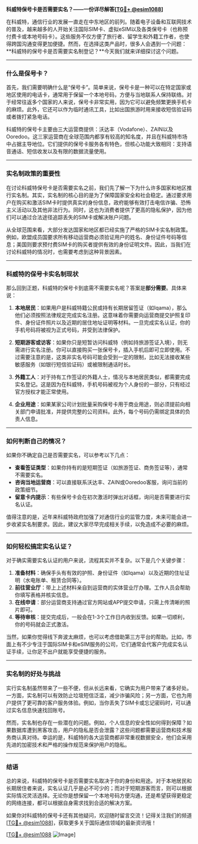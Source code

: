 **科威特保号卡是否需要实名？——一份详尽解答[[TG💪+ @esim1088](https://t.me/s/esim1088)]**

在科威特，通信行业的发展一直走在中东地区的前列。随着电子设备和互联网技术的普及，越来越多的人开始关注国际SIM卡、虚拟eSIM以及各类保号卡（也称预付费卡或本地号码卡）。这些服务不仅方便了旅行者、留学生和外籍工作者，也使得跨国沟通变得更加便捷。然而，在选择这类产品时，很多人会遇到一个问题：**科威特的保号卡是否需要实名制登记？**今天我们就来详细探讨这个问题。

---

### 什么是保号卡？

首先，我们需要明确什么是“保号卡”。简单来说，保号卡是一种可以在特定国家或地区使用的电话卡，通常用于保留一个本地号码，方便与当地联系人保持联络。对于经常往返多个国家的人来说，保号卡非常实用，因为它可以避免频繁更换手机卡的麻烦。此外，它还可以作为临时通讯工具，比如出国旅游时用来接收短信验证码或者拨打紧急电话。

科威特的保号卡主要由三大运营商提供：沃达丰（Vodafone）、ZAIN以及Ooredoo。这三家运营商在全球范围内都享有较高的知名度，并且在科威特市场中占据主导地位。它们提供的保号卡服务各有特色，但核心功能大致相同：支持语音通话、短信收发以及有限的数据流量使用。

---

### 实名制政策的重要性

在讨论科威特保号卡是否需要实名之前，我们先了解一下为什么许多国家和地区推行实名制。其实，实名制的核心目的是为了保障国家安全和社会稳定。通过要求用户在购买和激活SIM卡时提供真实的身份信息，政府能够有效打击电信诈骗、恐怖主义活动以及其他非法行为。同时，这也为消费者提供了更高的隐私保护，因为他们可以通过合法途径追踪丢失的SIM卡或解决账户问题。

从全球范围来看，大部分发达国家和地区都已经实施了严格的SIM卡实名制政策。例如，欧盟成员国要求所有移动运营商必须验证用户的姓名、身份证件号码等信息；美国则要求预付费SIM卡的购买者提供有效的身份证明文件。因此，当我们在讨论科威特的情况时，也需要考虑到这种背景因素。

---

### 科威特的保号卡实名制现状

那么回到正题，科威特的保号卡到底需不需要实名呢？答案是**部分需要**。具体来说：

1. **本地居民**：如果用户是科威特籍公民或持有长期居留签证（如Iqama），那么他们必须按照法律规定完成实名注册。这意味着你需要向运营商提交护照复印件、身份证件照片以及近期的居住地址证明等材料。一旦完成实名认证，你的手机号码将被视为正式号码，并受到法律保护。

2. **短期游客或访客**：如果你只是短暂访问科威特（例如持旅游签证入境），则无需进行实名注册。你可以直接购买一张保号卡，插入手机后即可立即使用。不过需要注意的是，这类非实名号码可能会受到一定的限制，比如无法接收某些敏感服务（如银行短信验证码）或被限制通话时长。

3. **外籍工人**：对于持有工作签证的外籍人士，情况与本地居民类似，都需要完成实名登记。这是因为在科威特，手机号码被视为个人身份的一部分，只有经过官方授权才能正常使用。

4. **企业用途**：如果某家公司计划批量采购保号卡用于商业用途，则必须提前向相关部门申请批准，并提供完整的公司资料。此外，每个号码仍需绑定具体的负责人信息。

---

### 如何判断自己的情况？

如果你不确定自己是否需要实名，可以参考以下几点：

- **查看签证类型**：如果你持有的是短期签证（如旅游签证、商务签证等），通常不需要实名。
- **咨询当地运营商**：可以直接联系沃达丰、ZAIN或Ooredoo客服，询问当前的政策细节。
- **留意卡内提示**：有些保号卡会在初次激活时弹出对话框，询问是否需要进行实名认证。

值得注意的是，近年来科威特政府加强了对通信行业的监管力度，未来可能会进一步收紧实名制要求。因此，建议大家尽早完成相关手续，以免造成不必要的麻烦。

---

### 如何轻松搞定实名认证？

对于确实需要实名认证的用户来说，流程其实并不复杂。以下是几个关键步骤：

1. **准备材料**：确保手头有有效的护照、身份证件（如Iqama）以及近期的住址证明（水电账单、租赁合同等）。
2. **前往营业厅**：带上上述材料亲自到运营商的实体营业厅办理。工作人员会帮助你填写表格并核实信息。
3. **在线申请**：部分运营商支持通过官方网站或APP提交申请，只需上传清晰的照片即可。
4. **等待审核**：提交完成后，一般会在1-3个工作日内收到反馈。如果一切顺利，你的号码就会正式激活。

当然，如果你觉得线下奔波太麻烦，也可以考虑借助第三方平台的帮助。比如，市面上有不少专注于国际SIM卡和eSIM服务的公司，它们通常会代客户完成实名认证手续，让你足不出户就能享受便捷的服务。

---

### 实名制的好处与挑战

实行实名制虽然带来了一些不便，但从长远来看，它确实为用户带来了诸多好处。一方面，实名制可以有效防止垃圾短信泛滥，减少诈骗风险；另一方面，它也为用户提供了更可靠的客户服务体验。例如，当你丢失了SIM卡或忘记密码时，可以通过实名信息快速找回账号。

然而，实名制也存在一些潜在的问题。例如，个人信息的安全性如何得到保障？如果数据库遭到黑客攻击，用户的隐私是否会泄露？这些问题都需要运营商和技术服务商认真对待。幸运的是，科威特的各大运营商都非常重视数据安全，他们会采用先进的加密技术和严格的操作规范来保护用户的隐私。

---

### 结语

总的来说，科威特的保号卡是否需要实名取决于你的身份和用途。对于本地居民和长期居住者来说，实名认证几乎是必不可少的；而对于短期游客而言，则可以根据实际情况灵活选择。无论你是想保留一个本地号码方便沟通，还是希望获得更稳定的网络连接，都可以根据自身需求找到合适的解决方案。

如果你对科威特的保号卡还有其他疑问，欢迎随时留言交流！记得关注我们的频道[[TG💪+ @esim1088](https://t.me/s/esim1088)]，获取更多关于国际通信领域的最新资讯哦！

[[TG💪+ @esim1088](https://t.me/s/esim1088) ![Image](https://i.postimg.cc/4NQfJmqS/Snipaste-2025-05-13-00-14-12.png)]
